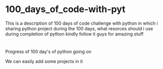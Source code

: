 # 100_days_of_code-with-pyt
This is a description of 100 days of code challenge with python in which i sharing python project during the 100 days, what resorces should i use during completion of python
kindly follow it guys for amazing stuff

#
Progress of 100 day's of python going on 

We can easily add some projects in it 
